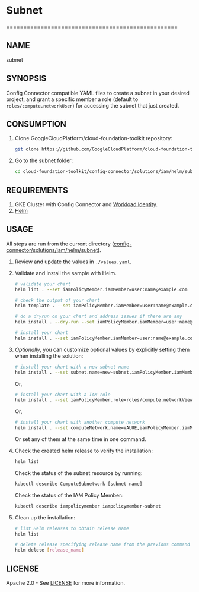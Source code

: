 # Subnet

==================================================

## NAME

  subnet

## SYNOPSIS

  Config Connector compatible YAML files to create a subnet in your desired project, and grant a specific member a role (default to `roles/compute.networkUser`) for accessing the subnet that just created.

## CONSUMPTION

  1. Clone GoogleCloudPlatform/cloud-foundation-toolkit repository:
  
      ```bash
      git clone https://github.com/GoogleCloudPlatform/cloud-foundation-toolkit.git
      ```

  1. Go to the subnet folder:

      ```bash
      cd cloud-foundation-toolkit/config-connector/solutions/iam/helm/subnet
      ```

## REQUIREMENTS

1. GKE Cluster with Config Connector and [Workload Identity](https://cloud.google.com/kubernetes-engine/docs/how-to/workload-identity#enable_workload_identity_on_a_new_cluster).
1. [Helm](../../../README.md#helm)

## USAGE

All steps are run from the current directory ([config-connector/solutions/iam/helm/subnet](.)).

1. Review and update the values in `./values.yaml`.

1. Validate and install the sample with Helm.

    ```bash
    # validate your chart
    helm lint . --set iamPolicyMember.iamMember=user:name@example.com

    # check the output of your chart
    helm template . --set iamPolicyMember.iamMember=user:name@example.com

    # do a dryrun on your chart and address issues if there are any
    helm install . --dry-run --set iamPolicyMember.iamMember=user:name@example.com --generate-name

    # install your chart
    helm install . --set iamPolicyMember.iamMember=user:name@example.com --generate-name
    ```

1. _Optionally_, you can customize optional values by explicitly setting them when installing the solution:
    ```bash
    # install your chart with a new subnet name
    helm install . --set subnet.name=new-subnet,iamPolicyMember.iamMember=user:name@example.com --generate-name
    ```  
    Or,
    ```bash
    # install your chart with a IAM role
    helm install . --set iamPolicyMember.role=roles/compute.networkViewer,iamPolicyMember.iamMember=user:name@example.com --generate-name
    ```
    Or,
    ```bash
    # install your chart with another compute network
    helm install . --set computeNetwork.name=VALUE,iamPolicyMember.iamMember=user:name@example.com --generate-name
    ```
    Or set any of them at the same time in one command.

1. Check the created helm release to verify the installation:
    ```bash
    helm list
    ```
    Check the status of the subnet resource by running: 
    ```bash
    kubectl describe ComputeSubnetwork [subnet name]
    ```
    Check the status of the IAM Policy Member:
    ```bash
    kubectl describe iampolicymember iampolicymember-subnet
    ```

1. Clean up the installation:

    ```bash
    # list Helm releases to obtain release name
    helm list

    # delete release specifying release name from the previous command output.
    helm delete [release_name]
    ```

## LICENSE

Apache 2.0 - See [LICENSE](/LICENSE) for more information.
